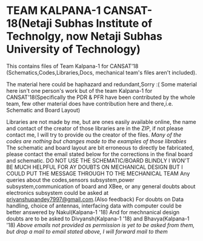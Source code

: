 # TEAM KALPANA-1 CANSAT-18(Netaji Subhas Institute of Technolgy, now Netaji Subhas University of Technology)
This contains files of Team Kalpana-1 for CANSAT'18 (Schematics,Codes,Libraries,Docs, mechanical team's files aren't included).

The material here could be haphazard and redundant,Sorry :(
Some material here isn't one person's work but of the team Kalpana-1 for CANSAT'18(Specifically the PDR & PFR have been contributed by the whole team, few other material does have contribution here and there,i.e. Schematic and Board Layout)

Libraries are not made by me, but are ones easily available online, the name and contact of the creator of those libraries are in the ZIP, if not please contact me, I will try to provide ou the creator of the files.
*Many of the codes are nothing but changes made to the examples of those librabies*
The schematic and board layout are bit erroneous to directly be fabricated, please contact the email stated below for the corrections in the final board and schematic.
DO NOT USE THE SCHEMATIC/BOARD BLINDLY
I WON'T BE MUCH HELPFUL FOR AY DOUBTS ON MECHANICAL DESIGN BUT I COULD PUT THE MESSAGE THROUGH TO THE MECHANICAL TEAM
Any queries about the codes,sensors subsystem,power subsystem,communication of board and XBee, or any general doubts about electronics subsystem could be asked at priyanshupandey7997@gmail.com.(Also feedback)
For doubts on Data handling, choice of antennas, interfacing data with computer could be better answered by Nakul(Kalpana-1 '18)
And for mechnanical design doubts are to be asked to Divyansh(Kalpana-1 '18) and Bhavya(Kalpana-1 '18) 
*Above emails not provided as permission is yet to be asked from them, but drop a mail to email stated above, I will forward mail to them*
